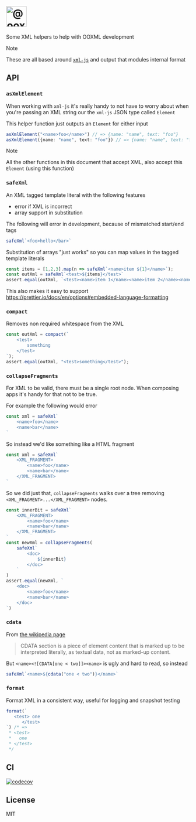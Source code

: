 <h1>
    <picture>
        <source media="(prefers-color-scheme: dark)" srcset="https://ooxml-tools.github.io/design/images/xml-dark.png">
        <source media="(prefers-color-scheme: light)" srcset="https://ooxml-tools.github.io/design/images/xml-light.png">
        <img alt="@ooxml-tools/xml" height="56" src="https://ooxml-tools.github.io/design/images/xml-light.png">
    </picture>
</h1>

Some XML helpers to help with OOXML development

> [!NOTE]
> These are all based around [`xml-js`](https://www.npmjs.com/package/xml-js) and output that modules internal format


## API

### `asXmlElement`
When working with `xml-js` it's really handy to not have to worry about when you're passing an XML string our the `xml-js` JSON type called `Element`

This helper function just outputs an `Element` for either input

```ts
asXmlElement("<name>foo</name>") // => {name: "name", text: "foo"}
asXmlElement({name: "name", text: "foo"}) // => {name: "name", text: "foo"}
```

> [!NOTE]
> All the other functions in this document that accept XML, also accept this `Element` (using this function) 

### `safeXml`
An XML tagged template literal with the following features

 - error if XML is incorrect
 - array support in substitution

The following will error in development, because of mismatched start/end tags 
 
```ts
safeXml`<foo>hello</bar>`
```

Substitution of arrays "just works" so you can map values in the tagged template literals  
 
```ts
const items = [1,2,3].map(n => safeXml`<name>item ${1}</name>`);
const outXml = safeXml`<test>${items}</test>`
assert.equal(outXml, `<test><name>item 1</name><name>item 2</name><name>item 3</name></test>`);
```

This also makes it easy to support <https://prettier.io/docs/en/options#embedded-language-formatting>

### `compact`
Removes non required whitespace from the XML

```ts
const outXml = compact(`
    <test>
        something
    </test>
`);
assert.equal(outXml, "<test>something</test>");
```

### `collapseFragments`
For XML to be valid, there must be a single root node. When composing apps it's handy for that not to be true.

For example the following would error

```ts
const xml = safeXml`
    <name>foo</name>
    <name>bar</name>
`
```

So instead we'd like something like a HTML fragment

```ts
const xml = safeXml`
    <XML_FRAGMENT>
        <name>foo</name>
        <name>bar</name>
    </XML_FRAGMENT>
`
```

So we did just that, `collapseFragments` walks over a tree removing `<XML_FRAGMENT>...</XML_FRAGMENT>` nodes.

```ts
const innerBit = safeXml`
    <XML_FRAGMENT>
        <name>foo</name>
        <name>bar</name>
    </XML_FRAGMENT>
`
const newXml = collapseFragments(
    safeXml`
        <doc>
            ${innerBit}
        </doc>
    `
)
assert.equal(newXml, `
    <doc>
        <name>foo</name>
        <name>bar</name>
    </doc>
`)
```

### `cdata`
From [the wikipedia page](https://en.wikipedia.org/wiki/CDATA)

> CDATA section is a piece of element content that is marked up to be interpreted literally, as textual data, not as marked-up content.

But `<name><![CDATA[one < two]]><name>` is ugly and hard to read, so instead

```ts
safeXml`<name>${cdata("one < two")}</name>`
```

### `format`
Format XML in a consistent way, useful for logging and snapshot testing

```ts
format(`
   <test> one
      </test>
`) /* =>
 * <test>
 *   one
 * </test>
 */
```

## CI

[![codecov](https://codecov.io/gh/ooxml-tools/xml/graph/badge.svg?token=N82AKMVJM7)](https://codecov.io/gh/ooxml-tools/xml)


## License

MIT
